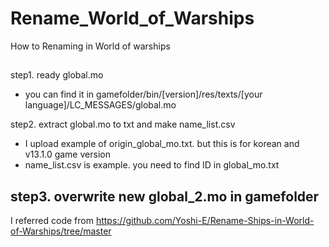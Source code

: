 # Rename_World_of_Warships
How to Renaming in World of warships
##
step1. ready global.mo
  - you can find it in gamefolder/bin/[version]/res/texts/[your language]/LC_MESSAGES/global.mo

step2. extract global.mo to txt and make name_list.csv
  - I upload example of origin_global_mo.txt. but this is for korean and v13.1.0 game version
  - name_list.csv is example. you need to find ID in global_mo.txt

step3. overwrite new global_2.mo in gamefolder
---------------------------------
I referred code from https://github.com/Yoshi-E/Rename-Ships-in-World-of-Warships/tree/master
